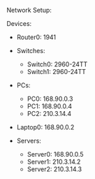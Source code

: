 Network Setup:

Devices:

- Router0: 1941

- Switches:
  - Switch0: 2960-24TT
  - Switch1: 2960-24TT

- PCs: 
  - PC0: 168.90.0.3
  - PC1: 168.90.0.4
  - PC2: 210.3.14.4

- Laptop0: 168.90.0.2

- Servers: 
  - Server0: 168.90.0.5
  - Server1: 210.3.14.2
  - Server2: 210.3.14.3

